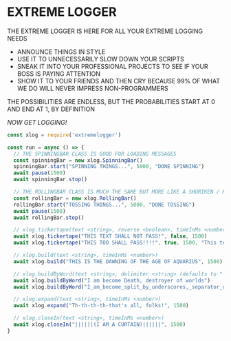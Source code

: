 # EXTREME LOGGER

THE EXTREME LOGGER IS HERE FOR ALL YOUR EXTREME LOGGING NEEDS

- ANNOUNCE THINGS IN STYLE
- USE IT TO UNNECESSARILY SLOW DOWN YOUR SCRIPTS
- SNEAK IT INTO YOUR PROFESSIONAL PROJECTS TO SEE IF YOUR BOSS IS PAYING ATTENTION
- SHOW IT TO YOUR FRIENDS AND THEN CRY BECAUSE 99% OF WHAT WE DO WILL NEVER IMPRESS NON-PROGRAMMERS

THE POSSIBILITIES ARE ENDLESS, BUT THE PROBABILITIES START AT 0 AND END AT 1, BY DEFINITION

_NOW GET LOGGING!_

```js
const xlog = require('extremelogger')

const run = async () => {
  // THE SPINNINGBAR CLASS IS GOOD FOR LOADING MESSAGES
  const spinningBar = new xlog.SpinningBar()
  spinningBar.start("SPINNING THINGS...", 5000, "DONE SPINNING")
  await pause(1500)
  await spinningBar.stop()

  // THE ROLLINGBAR CLASS IS MUCH THE SAME BUT MORE LIKE A SHURIKEN / KUNAI / THROWN AXE
  const rollingBar = new xlog.RollingBar()
  rollingBar.start("TOSSING THINGS...", 5000, "DONE TOSSING")
  await pause(1500)
  await rollingBar.stop()

  // xlog.tickertape(text <string>, reverse <boolean>, timeInMs <number>, completionText <string>)
  await xlog.tickertape("THIS TEXT SHALL NOT PASS!", false, 1500)
  await xlog.tickertape("THIS TOO SHALL PASS!!!!", true, 1500, "This text has indeed passed.")

  // xlog.build(text <string>, timeInMs <number>)
  await xlog.build("THIS IS THE DAWNING OF THE AGE OF AQUARIUS", 1500)

  // xlog.buildByWord(text <string>, delimiter <string> (defaults to " "))
  await xlog.buildByWord("I am become Death, destroyer of worlds")
  await xlog.buildByWord("I_am_become_split_by_underscores,_separator_of_words", "_")

  // xlog.expand(text <string>, timeInMs <number>)
  await xlog.expand("Th-th-th-th-that's all, folks!", 1500)

  // xlog.closeIn(text <string>, timeInMs <number>)
  await xlog.closeIn("||||||(I AM A CURTAIN)||||||", 1500)
}
```